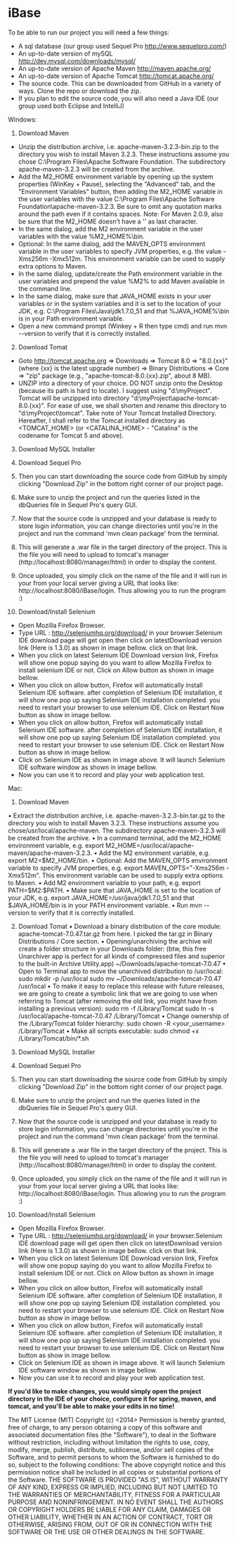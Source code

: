 iBase
=====

To be able to run our project you will need a few things:
- A sql database (our group used Sequel Pro http://www.sequelpro.com/)
- An up-to-date version of mySQL http://dev.mysql.com/downloads/mysql/
- An up-to-date version of Apache Maven http://maven.apache.org/
- An up-to-date version of Apache Tomcat http://tomcat.apache.org/
- The source code. This can be downloaded from GitHub in a variety of ways. Clone the repo or download the zip.
- If you plan to edit the source code, you will also need a Java IDE (our group used both Eclipse and IntelliJ)

Windows:

1) Download Maven 
- Unzip the distribution archive, i.e. apache-maven-3.2.3-bin.zip to the directory you wish to install Maven 3.2.3. These        instructions assume you chose C:\Program Files\Apache Software Foundation. The subdirectory apache-maven-3.2.3 will be         created from the archive.
- Add the M2_HOME environment variable by opening up the system properties (WinKey + Pause), selecting the "Advanced" tab, and   the "Environment Variables" button, then adding the M2_HOME variable in the user variables with the value C:\Program           Files\Apache Software Foundation\apache-maven-3.2.3. Be sure to omit any quotation marks around the path even if it contains   spaces. Note: For Maven 2.0.9, also be sure that the M2_HOME doesn't have a '\' as last character.
- In the same dialog, add the M2 environment variable in the user variables with the value %M2_HOME%\bin.
- Optional: In the same dialog, add the MAVEN_OPTS environment variable in the user variables to specify JVM properties, e.g.    the value -Xms256m -Xmx512m. This environment variable can be used to supply extra options to Maven.
- In the same dialog, update/create the Path environment variable in the user variables and prepend the value %M2% to add Maven   available in the command line.
-	In the same dialog, make sure that JAVA_HOME exists in your user variables or in the system variables and it is set to the     location of your JDK, e.g. C:\Program Files\Java\jdk1.7.0_51 and that %JAVA_HOME%\bin is in your Path environment variable.
- Open a new command prompt (Winkey + R then type cmd) and run mvn --version to verify that it is correctly installed.

2)	Download Tomat
-	Goto http://tomcat.apache.org ⇒ Downloads ⇒ Tomcat 8.0 ⇒ "8.0.{xx}" (where {xx} is the latest upgrade number) ⇒ Binary         Distributions ⇒ Core ⇒ "zip" package (e.g., "apache-tomcat-8.0.{xx}.zip", about 8 MB).
-	UNZIP into a directory of your choice. DO NOT unzip onto the Desktop (because its path is hard to locate). I suggest using     "d:\myProject". Tomcat will be unzipped into directory "d:\myProject\apache-tomcat-8.0.{xx}". For ease of use, we shall        shorten and rename this directory to "d:\myProject\tomcat". Take note of Your Tomcat Installed Directory. Hereafter, I shall   refer to the Tomcat installed directory as <TOMCAT_HOME> (or <CATALINA_HOME> - "Catalina" is the codename for Tomcat 5 and     above).

3)	Download MySQL Installer 

4)	Download Sequel Pro

5)	Then you can start downloading the source code from GitHub by simply clicking "Download Zip" in the bottom right corner of our project page.

6)	Make sure to unzip the project and run the queries listed in the dbQueries file in Sequel Pro's query GUI.

7)	Now that the source code is unzipped and your database is ready to store login information, you can change directories until you're in the project and run the command 'mvn clean package' from the terminal.

8)	This will generate a .war file in the target directory of the project. This is the file you will need to upload to tomcat's manager (http://localhost:8080/manager/html) in order to display the content.

9)	Once uploaded, you simply click on the name of the file and it will run in your from your local server giving a URL that looks like: http://localhost:8080/iBase/login. Thus allowing you to run the program :)

10)	Download/Install Selenium
- Open Mozilla Firefox Browser.
-	Type URL : http://seleniumhq.org/download/ in your browser.Selenium IDE download page will get open then click on              latestDownload version link (Here is 1.3.0) as shown in image bellow. click on that link.
-	When you click on latest Selenium IDE Download version link, Firefox will show one popup saying do you want to allow Mozilla   Firefox to install selenium IDE or not. Click on Allow button as shown in image bellow.
-	When you click on allow button, Firefox will automatically install Selenium IDE software. after completion of Selenium IDE     installation, it will show one pop up saying Selenium IDE installation completed. you need to restart your browser to use      selenium IDE. Click on Restart Now button as show in image bellow.
-	When you click on allow button, Firefox will automatically install Selenium IDE software. after completion of Selenium IDE     installation, it will show one pop up saying Selenium IDE installation completed. you need to restart your browser to use      selenium IDE. Click on Restart Now button as show in image bellow.
-	Click on Selenium IDE as shown in image above. It will launch Selenium IDE software window as shown in image bellow. 
-	Now you can use it to record and play your web application test.

Mac:
1)	Download Maven 

•	Extract the distribution archive, i.e. apache-maven-3.2.3-bin.tar.gz to the directory you wish to install Maven 3.2.3. These instructions assume you chose/usr/local/apache-maven. The subdirectory apache-maven-3.2.3 will be created from the archive.
•	In a command terminal, add the M2_HOME environment variable, e.g. export M2_HOME=/usr/local/apache-maven/apache-maven-3.2.3.
•	Add the M2 environment variable, e.g. export M2=$M2_HOME/bin.
•	Optional: Add the MAVEN_OPTS environment variable to specify JVM properties, e.g. export MAVEN_OPTS="-Xms256m -Xmx512m". This environment variable can be used to supply extra options to Maven.
•	Add M2 environment variable to your path, e.g. export PATH=$M2:$PATH.
•	Make sure that JAVA_HOME is set to the location of your JDK, e.g. export JAVA_HOME=/usr/java/jdk1.7.0_51 and that $JAVA_HOME/bin is in your PATH environment variable.
•	Run mvn --version to verify that it is correctly installed.

2)	Download Tomat
•	Download a binary distribution of the core module: apache-tomcat-7.0.47.tar.gz from here. I picked the tar.gz in Binary Distributions / Core section.
•	Opening/unarchiving the archive will create a folder structure in your Downloads folder: (btw, this free Unarchiver app is perfect for all kinds of compressed files and superior to the built-in Archive Utility.app)
~/Downloads/apache-tomcat-7.0.47
•	Open to Terminal app to move the unarchived distribution to /usr/local:
sudo mkdir -p /usr/local
sudo mv ~/Downloads/apache-tomcat-7.0.47 /usr/local
•	To make it easy to replace this release with future releases, we are going to create a symbolic link that we are going to use when referring to Tomcat (after removing the old link, you might have from installing a previous version):
sudo rm -f /Library/Tomcat
sudo ln -s /usr/local/apache-tomcat-7.0.47 /Library/Tomcat
•	Change ownership of the /Library/Tomcat folder hierarchy:
sudo chown -R <your_username> /Library/Tomcat
•	Make all scripts executable:
sudo chmod +x /Library/Tomcat/bin/*.sh

3)	Download MySQL Installer 

4)	Download Sequel Pro

5)	Then you can start downloading the source code from GitHub by simply clicking "Download Zip" in the bottom right corner of our project page.

6)	Make sure to unzip the project and run the queries listed in the dbQueries file in Sequel Pro's query GUI.

7)	Now that the source code is unzipped and your database is ready to store login information, you can change directories until you're in the project and run the command 'mvn clean package' from the terminal.

8)	This will generate a .war file in the target directory of the project. This is the file you will need to upload to tomcat's manager (http://localhost:8080/manager/html) in order to display the content.

9)	Once uploaded, you simply click on the name of the file and it will run in your from your local server giving a URL that looks like: http://localhost:8080/iBase/login. Thus allowing you to run the program :)

10)	Download/Install Selenium
- Open Mozilla Firefox Browser.
-	Type URL : http://seleniumhq.org/download/ in your browser.Selenium IDE download page will get open then click on              latestDownload version link (Here is 1.3.0) as shown in image bellow. click on that link.
-	When you click on latest Selenium IDE Download version link, Firefox will show one popup saying do you want to allow Mozilla   Firefox to install selenium IDE or not. Click on Allow button as shown in image bellow.
-	When you click on allow button, Firefox will automatically install Selenium IDE software. after completion of Selenium IDE     installation, it will show one pop up saying Selenium IDE installation completed. you need to restart your browser to use      selenium IDE. Click on Restart Now button as show in image bellow.
-	When you click on allow button, Firefox will automatically install Selenium IDE software. after completion of Selenium IDE     installation, it will show one pop up saying Selenium IDE installation completed. you need to restart your browser to use      selenium IDE. Click on Restart Now button as show in image bellow.
-	Click on Selenium IDE as shown in image above. It will launch Selenium IDE software window as shown in image bellow. 
-	Now you can use it to record and play your web application test.


**If you'd like to make changes, you would simply open the project directory in the IDE of your choice, configure it for spring, maven, and tomcat, and you'll be able to make your edits in no time!**

The MIT License (MIT)
Copyright (c) <2014> <iBase>
Permission is hereby granted, free of charge, to any person obtaining a copy
of this software and associated documentation files (the "Software"), to deal
in the Software without restriction, including without limitation the rights
to use, copy, modify, merge, publish, distribute, sublicense, and/or sell
copies of the Software, and to permit persons to whom the Software is
furnished to do so, subject to the following conditions:
The above copyright notice and this permission notice shall be included in
all copies or substantial portions of the Software.
THE SOFTWARE IS PROVIDED "AS IS", WITHOUT WARRANTY OF ANY KIND, EXPRESS OR
IMPLIED, INCLUDING BUT NOT LIMITED TO THE WARRANTIES OF MERCHANTABILITY,
FITNESS FOR A PARTICULAR PURPOSE AND NONINFRINGEMENT. IN NO EVENT SHALL THE
AUTHORS OR COPYRIGHT HOLDERS BE LIABLE FOR ANY CLAIM, DAMAGES OR OTHER
LIABILITY, WHETHER IN AN ACTION OF CONTRACT, TORT OR OTHERWISE, ARISING FROM,
OUT OF OR IN CONNECTION WITH THE SOFTWARE OR THE USE OR OTHER DEALINGS IN
THE SOFTWARE.







